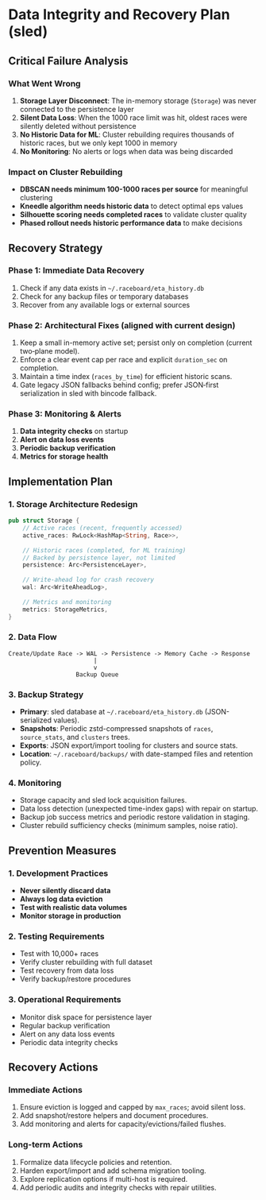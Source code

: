 # Data Integrity and Recovery Plan (sled)

## Critical Failure Analysis

### What Went Wrong
1. **Storage Layer Disconnect**: The in-memory storage (`Storage`) was never connected to the persistence layer
2. **Silent Data Loss**: When the 1000 race limit was hit, oldest races were silently deleted without persistence
3. **No Historic Data for ML**: Cluster rebuilding requires thousands of historic races, but we only kept 1000 in memory
4. **No Monitoring**: No alerts or logs when data was being discarded

### Impact on Cluster Rebuilding
- **DBSCAN needs minimum 100-1000 races per source** for meaningful clustering
- **Kneedle algorithm needs historic data** to detect optimal eps values
- **Silhouette scoring needs completed races** to validate cluster quality
- **Phased rollout needs historic performance data** to make decisions

## Recovery Strategy

### Phase 1: Immediate Data Recovery
1. Check if any data exists in `~/.raceboard/eta_history.db`
2. Check for any backup files or temporary databases
3. Recover from any available logs or external sources

### Phase 2: Architectural Fixes (aligned with current design)
1. Keep a small in-memory active set; persist only on completion (current two‑plane model).
2. Enforce a clear event cap per race and explicit `duration_sec` on completion.
3. Maintain a time index (`races_by_time`) for efficient historic scans.
4. Gate legacy JSON fallbacks behind config; prefer JSON‑first serialization in sled with bincode fallback.

### Phase 3: Monitoring & Alerts
1. **Data integrity checks** on startup
2. **Alert on data loss events**
3. **Periodic backup verification**
4. **Metrics for storage health**

## Implementation Plan

### 1. Storage Architecture Redesign
```rust
pub struct Storage {
    // Active races (recent, frequently accessed)
    active_races: RwLock<HashMap<String, Race>>,
    
    // Historic races (completed, for ML training)
    // Backed by persistence layer, not limited
    persistence: Arc<PersistenceLayer>,
    
    // Write-ahead log for crash recovery
    wal: Arc<WriteAheadLog>,
    
    // Metrics and monitoring
    metrics: StorageMetrics,
}
```

### 2. Data Flow
```
Create/Update Race -> WAL -> Persistence -> Memory Cache -> Response
                        |
                        v
                   Backup Queue
```

### 3. Backup Strategy
- **Primary**: sled database at `~/.raceboard/eta_history.db` (JSON-serialized values).
- **Snapshots**: Periodic zstd-compressed snapshots of `races`, `source_stats`, and `clusters` trees.
- **Exports**: JSON export/import tooling for clusters and source stats.
- **Location**: `~/.raceboard/backups/` with date-stamped files and retention policy.

### 4. Monitoring
- Storage capacity and sled lock acquisition failures.
- Data loss detection (unexpected time-index gaps) with repair on startup.
- Backup job success metrics and periodic restore validation in staging.
- Cluster rebuild sufficiency checks (minimum samples, noise ratio).

## Prevention Measures

### 1. Development Practices
- **Never silently discard data**
- **Always log data eviction**
- **Test with realistic data volumes**
- **Monitor storage in production**

### 2. Testing Requirements
- Test with 10,000+ races
- Verify cluster rebuilding with full dataset
- Test recovery from data loss
- Verify backup/restore procedures

### 3. Operational Requirements
- Monitor disk space for persistence layer
- Regular backup verification
- Alert on any data loss events
- Periodic data integrity checks

## Recovery Actions

### Immediate Actions
1. Ensure eviction is logged and capped by `max_races`; avoid silent loss.
2. Add snapshot/restore helpers and document procedures.
3. Add monitoring and alerts for capacity/evictions/failed flushes.

### Long-term Actions
1. Formalize data lifecycle policies and retention.
2. Harden export/import and add schema migration tooling.
3. Explore replication options if multi-host is required.
4. Add periodic audits and integrity checks with repair utilities.
